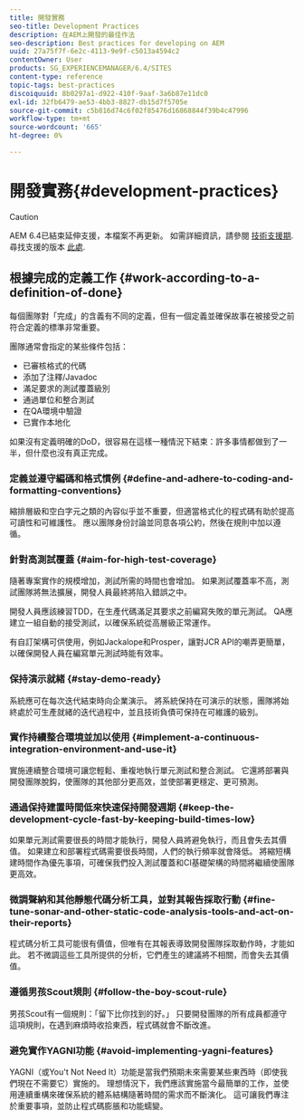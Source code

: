 ```yaml
---
title: 開發實務
seo-title: Development Practices
description: 在AEM上開發的最佳作法
seo-description: Best practices for developing on AEM
uuid: 27a75f7f-6e2c-4113-9e9f-c5013a4594c2
contentOwner: User
products: SG_EXPERIENCEMANAGER/6.4/SITES
content-type: reference
topic-tags: best-practices
discoiquuid: 8b0297a1-d922-410f-9aaf-3a6b87e11dc0
exl-id: 32fb6479-ae53-4bb3-8827-db15d7f5705e
source-git-commit: c5b816d74c6f02f85476d16868844f39b4c47996
workflow-type: tm+mt
source-wordcount: '665'
ht-degree: 0%

---
```


# 開發實務{#development-practices}

>[!CAUTION]
>
>AEM 6.4已結束延伸支援，本檔案不再更新。 如需詳細資訊，請參閱 [技術支援期](https://helpx.adobe.com//tw/support/programs/eol-matrix.html). 尋找支援的版本 [此處](https://experienceleague.adobe.com/docs/).

## 根據完成的定義工作 {#work-according-to-a-definition-of-done}

每個團隊對「完成」的含義有不同的定義，但有一個定義並確保故事在被接受之前符合定義的標準非常重要。

團隊通常會指定的某些條件包括：

* 已審核格式的代碼
* 添加了注釋/Javadoc
* 滿足要求的測試覆蓋級別
* 通過單位和整合測試
* 在QA環境中驗證
* 已實作本地化

如果沒有定義明確的DoD，很容易在這樣一種情況下結束：許多事情都做到了一半，但什麼也沒有真正完成。

### 定義並遵守編碼和格式慣例 {#define-and-adhere-to-coding-and-formatting-conventions}

縮排層級和空白字元之類的內容似乎並不重要，但適當格式化的程式碼有助於提高可讀性和可維護性。 應以團隊身份討論並同意各項公約，然後在規則中加以遵循。

### 針對高測試覆蓋  {#aim-for-high-test-coverage}

隨著專案實作的規模增加，測試所需的時間也會增加。 如果測試覆蓋率不高，測試團隊將無法擴展，開發人員最終將陷入錯誤之中。

開發人員應該練習TDD，在生產代碼滿足其要求之前編寫失敗的單元測試。 QA應建立一組自動的接受測試，以確保系統從高層級正常運作。

有自訂架構可供使用，例如Jackalope和Prosper，讓對JCR API的嘲弄更簡單，以確保開發人員在編寫單元測試時能有效率。

### 保持演示就緒 {#stay-demo-ready}

系統應可在每次迭代結束時向企業演示。 將系統保持在可演示的狀態，團隊將始終處於可生產就緒的迭代過程中，並且技術負債可保持在可維護的級別。

### 實作持續整合環境並加以使用 {#implement-a-continuous-integration-environment-and-use-it}

實施連續整合環境可讓您輕鬆、重複地執行單元測試和整合測試。 它還將部署與開發團隊脫鈎，使團隊的其他部分更高效，並使部署更穩定、更可預測。

### 通過保持建置時間低來快速保持開發週期 {#keep-the-development-cycle-fast-by-keeping-build-times-low}

如果單元測試需要很長的時間才能執行，開發人員將避免執行，而且會失去其價值。 如果建立和部署程式碼需要很長時間，人們的執行頻率就會降低。 將縮短構建時間作為優先事項，可確保我們投入測試覆蓋和CI基礎架構的時間將繼續使團隊更高效。

### 微調聲納和其他靜態代碼分析工具，並對其報告採取行動 {#fine-tune-sonar-and-other-static-code-analysis-tools-and-act-on-their-reports}

程式碼分析工具可能很有價值，但唯有在其報表導致開發團隊採取動作時，才能如此。 若不微調這些工具所提供的分析，它們產生的建議將不相關，而會失去其價值。

### 遵循男孩Scout規則 {#follow-the-boy-scout-rule}

男孩Scout有一個規則：「留下比你找到的好。」 只要開發團隊的所有成員都遵守這項規則，在遇到麻煩時收拾東西，程式碼就會不斷改進。

### 避免實作YAGNI功能 {#avoid-implementing-yagni-features}

YAGNI（或You&#39;t Not Need It）功能是當我們預期未來需要某些東西時（即使我們現在不需要它）實施的。 理想情況下，我們應該實施當今最簡單的工作，並使用連續重構來確保系統的體系結構隨著時間的需求而不斷演化。 這可讓我們專注於重要事項，並防止程式碼膨脹和功能蠕變。
